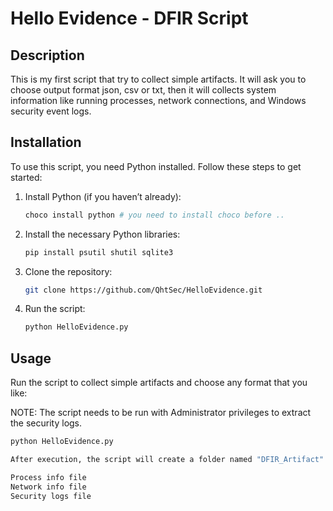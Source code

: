 # Hello Evidence - DFIR Script

## Description
This is my first script that try to collect simple artifacts. It will ask you to choose output format json, csv or txt, then it will collects system information like running processes, network connections, and Windows security event logs.





## Installation
To use this script, you need Python installed. Follow these steps to get started:

1. Install Python (if you haven’t already):
    ```bash
    choco install python # you need to install choco before ..
    ```

2. Install the necessary Python libraries:
    ```bash
    pip install psutil shutil sqlite3
    ```

3. Clone the repository:
    ```bash
    git clone https://github.com/QhtSec/HelloEvidence.git
    ```

4. Run the script:
    ```bash
    python HelloEvidence.py
    ```

## Usage
Run the script to collect simple artifacts and choose any format that you like:

NOTE: The script needs to be run with Administrator privileges to extract the security logs.
```bash
python HelloEvidence.py

After execution, the script will create a folder named "DFIR_Artifact" and generate three files inside it:

Process info file
Network info file
Security logs file
